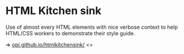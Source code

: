 # HTML Kitchen sink

Use of almost every HTML elements with nice verbose context to help HTML/CSS workers to demonstrate their style guide.

=> [opi.github.io/htmlkitchensink/](https://opi.github.io/htmlkitchensink/) <=
